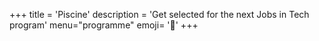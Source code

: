 +++
title = 'Piscine'
description = 'Get selected for the next Jobs in Tech program'
menu="programme"
emoji= '🌊'
+++
